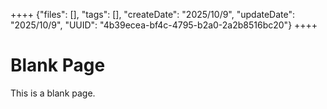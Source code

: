 ++++
{"files": [], "tags": [], "createDate": "2025/10/9", "updateDate": "2025/10/9", "UUID": "4b39ecea-bf4c-4795-b2a0-2a2b8516bc20"}
++++

# Blank Page
This is a blank page.
